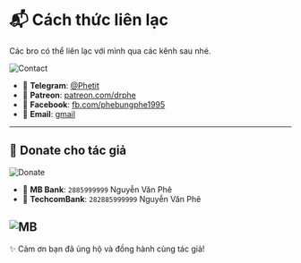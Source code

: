 # 📬 Cách thức liên lạc  
Các bro có thể liên lạc với mình qua các kênh sau nhé.

![Contact](https://i.ibb.co/39KrnHjM/IMG-3213.jpg)

- 💬 **Telegram**: [@Phetit](https://t.me/Phetit)  
- 🎥 **Patreon**: [patreon.com/drphe](https://patreon.com/drphe)  
- 📘 **Facebook**: [fb.com/phebungphe1995](https://www.facebook.com/phebungphe1995)  
- 📧 **Email**: [gmail](mailto://drphe95@gmail.com)
---

## 💖 Donate cho tác giả  


![Donate](https://i.ibb.co/yCDhBSr/IMG-3215.jpg)

- 🏦 **MB Bank**: `2885999999`  Nguyễn Văn Phê
- 🏦 **TechcomBank**: `282885999999`  Nguyễn Văn Phê

![MB](https://i.ibb.co/JWG0Hvgd/IMG-3214.jpg)
---

✨ Cảm ơn bạn đã ủng hộ và đồng hành cùng tác giả!
